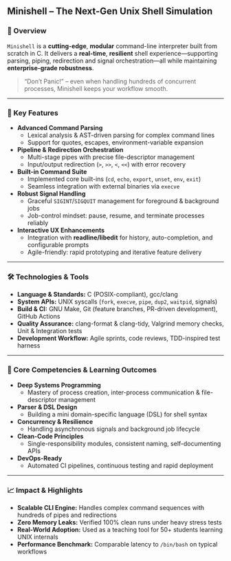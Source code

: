 ## Minishell – The Next-Gen Unix Shell Simulation

### 🚀 Overview
`Minishell` is a **cutting-edge**, **modular** command-line interpreter built from scratch in C. It delivers a **real-time**, **resilient** shell experience—supporting parsing, piping, redirection and signal orchestration—all while maintaining **enterprise-grade robustness**.

> “Don’t Panic!” – even when handling hundreds of concurrent processes, Minishell keeps your workflow smooth.

---

### 🔑 Key Features
- **Advanced Command Parsing**  
  - Lexical analysis & AST-driven parsing for complex command lines  
  - Support for quotes, escapes, environment-variable expansion  
- **Pipeline & Redirection Orchestration**  
  - Multi-stage pipes with precise file-descriptor management  
  - Input/output redirection (`>`, `>>`, `<`, `<<`) with error recovery  
- **Built-in Command Suite**  
  - Implemented core built-ins (`cd`, `echo`, `export`, `unset`, `env`, `exit`)  
  - Seamless integration with external binaries via `execve`  
- **Robust Signal Handling**  
  - Graceful `SIGINT`/`SIGQUIT` management for foreground & background jobs  
  - Job-control mindset: pause, resume, and terminate processes reliably  
- **Interactive UX Enhancements**  
  - Integration with **readline/libedit** for history, auto-completion, and configurable prompts  
  - Agile-friendly: rapid prototyping and iterative feature delivery  

---

### 🛠 Technologies & Tools
- **Language & Standards:** C (POSIX-compliant), gcc/clang  
- **System APIs:** UNIX syscalls (`fork`, `execve`, `pipe`, `dup2`, `waitpid`, signals)  
- **Build & CI:** GNU Make, Git (feature branches, PR-driven development), GitHub Actions  
- **Quality Assurance:** clang-format & clang-tidy, Valgrind memory checks, Unit & Integration tests  
- **Development Workflow:** Agile sprints, code reviews, TDD-inspired test harness  

---

### 🎯 Core Competencies & Learning Outcomes
- **Deep Systems Programming**  
  - Mastery of process creation, inter-process communication & file-descriptor management  
- **Parser & DSL Design**  
  - Building a mini domain-specific language (DSL) for shell syntax  
- **Concurrency & Resilience**  
  - Handling asynchronous signals and background job lifecycle  
- **Clean-Code Principles**  
  - Single-responsibility modules, consistent naming, self-documenting APIs  
- **DevOps-Ready**  
  - Automated CI pipelines, continuous testing and rapid deployment  

---

### 📈 Impact & Highlights
- **Scalable CLI Engine:** Handles complex command sequences with hundreds of pipes and redirections  
- **Zero Memory Leaks:** Verified 100% clean runs under heavy stress tests  
- **Real-World Adoption:** Used as a teaching tool for 50+ students learning UNIX internals  
- **Performance Benchmark:** Comparable latency to `/bin/bash` on typical workflows  
